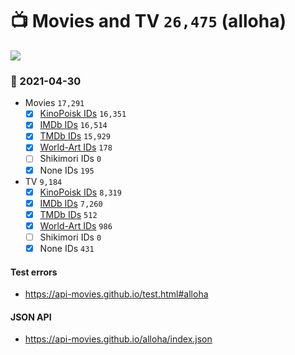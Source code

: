 # :tv: Movies and TV `26,475` (alloha)

<a href="https://API-Movies.github.io"><img src="https://API-Movies.github.io/banner.png?cache"></a>

### :date: 2021-04-30
- Movies `17,291`
  - [x] <a href="https://API-Movies.github.io/alloha/movie_kinopoisk_ids.json">KinoPoisk IDs</a> `16,351`
  - [x] <a href="https://API-Movies.github.io/alloha/movie_imdb_ids.json">IMDb IDs</a> `16,514`
  - [x] <a href="https://API-Movies.github.io/alloha/movie_tmdb_ids.json">TMDb IDs</a> `15,929`
  - [x] <a href="https://API-Movies.github.io/alloha/movie_world_art_ids.json">World-Art IDs</a> `178`
  - [ ] Shikimori IDs `0`
  - [x] None IDs `195`
- TV `9,184`
  - [x] <a href="https://API-Movies.github.io/alloha/tv_kinopoisk_ids.json">KinoPoisk IDs</a> `8,319`
  - [x] <a href="https://API-Movies.github.io/alloha/tv_imdb_ids.json">IMDb IDs</a> `7,260`
  - [x] <a href="https://API-Movies.github.io/alloha/tv_tmdb_ids.json">TMDb IDs</a> `512`
  - [x] <a href="https://API-Movies.github.io/alloha/tv_world_art_ids.json">World-Art IDs</a> `986`
  - [ ] Shikimori IDs `0`
  - [x] None IDs `431`
#### Test errors
- <a href='https://api-movies.github.io/test.html#alloha'>https://api-movies.github.io/test.html#alloha</a>
#### JSON API
- <a href='https://api-movies.github.io/alloha/index.json'>https://api-movies.github.io/alloha/index.json</a>

